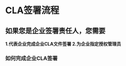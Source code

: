 
# CLA签署流程

## 如果您是企业签署责任人，您需要
**1.代表企业完成企业CLA文件签署
2.为企业指定授权管理员**

### 如何完成企业CLA签署
<!--stackedit_data:
eyJoaXN0b3J5IjpbNTI1OTA1MTU0LDY3ODQ2NjU1NF19
-->